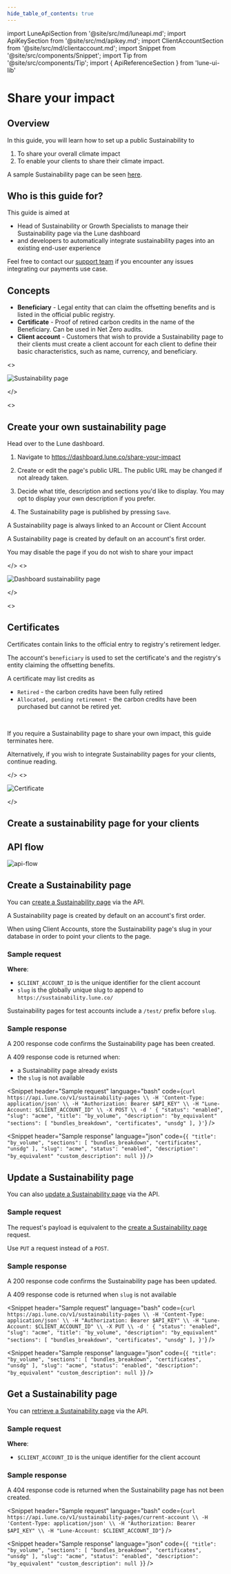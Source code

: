 ```yaml
---
hide_table_of_contents: true
---
```


import LuneApiSection from '@site/src/md/luneapi.md';
import ApiKeySection from '@site/src/md/apikey.md';
import ClientAccountSection from '@site/src/md/clientaccount.md';
import Snippet  from '@site/src/components/Snippet';
import Tip from '@site/src/components/Tip';
import { ApiReferenceSection } from 'lune-ui-lib'

# Share your impact

<div className="sections">

<ApiReferenceSection>
<div className="paragraphSections">

<div>

<LuneApiSection />

</div>
<div>

## Overview

In this guide, you will learn how to set up a public Sustainability to

1. To share your overall climate impact
2. To enable your clients to share their climate impact.

A sample Sustainability page can be seen [here](https://sustainability.lune.co/lune-example-impact).

</div>
<div>

## Who is this guide for?

This guide is aimed at

* Head of Sustainability or Growth Specialists to manage their Sustainability page via the Lune dashboard
* and developers to automatically integrate sustainability pages into an existing end-user experience

Feel free to contact our [support team](mailto:support@lune.com) if you encounter any issues integrating our payments use case.

</div>
<div>

## Concepts

- **Beneficiary** - Legal entity that can claim the offsetting benefits and is listed in the official public registry.
- **Certificate** - Proof of retired carbon credits in the name of the Beneficiary. Can be used in Net Zero audits.
- **Client account** - Customers that wish to provide a Sustainability page to their clients must create a client account for each client to define their basic characteristics, such as name, currency, and beneficiary.

</div>
</div>
<>

![Sustainability page](/img/sustainability-page.png)

</>
</ApiReferenceSection>

<ApiReferenceSection>

<>

## Create your own sustainability page

Head over to the Lune dashboard.

1. Navigate to https://dashboard.lune.co/share-your-impact

2. Create or edit the page's public URL. The public URL may be changed if not already taken.

3. Decide what title, description and sections you'd like to display. You may opt to display your own description if you prefer.

4. The Sustainability page is published by pressing `Save`.

<Tip>

A Sustainability page is always linked to an Account or Client Account

</Tip>

<Tip>

A Sustainability page is created by default on an account's first order.

You may disable the page if you do not wish to share your impact

</Tip>

</>
<>

![Dashboard sustainability page](/img/dashboard-sustainability-page.png)

</>

</ApiReferenceSection>

<ApiReferenceSection>

<>

## Certificates

Certificates contain links to the official entry to registry's retirement ledger.

The account's `beneficiary` is used to set the certificate's and the registry's entity claiming the offsetting benefits.

A certificate may list credits as

* `Retired` - the carbon credits have been fully retired
* `Allocated, pending retirement` - the carbon credits have been purchased but cannot be retired yet.

<br />

If you require a Sustainability page to share your own impact, this guide terminates here.

Alternatively, if you wish to integrate Sustainability pages for your clients, continue reading.

</>
<>

![Certificate](/img/certificate.png)

</>

</ApiReferenceSection>


<div>

## Create a sustainability page for your clients

## API flow

![api-flow](/img/payments-apiflow.png)

</div>


<ApiKeySection />

<ClientAccountSection />

<ApiReferenceSection>

<div className="paragraphSections">

<div>

## Create a Sustainability page

You can [create a Sustainability page](/resources/sustainability-page/create-sustainability-page) via the API.

<Tip>

A Sustainability page is created by default on an account's first order.

</Tip>

<Tip>

When using Client Accounts, store the Sustainability page's slug in your database in order to point your clients to the page.

</Tip>


</div>
<div>

### Sample request
**Where**:

- `$CLIENT_ACCOUNT_ID` is the unique identifier for the client account
- `slug` is the globally unique slug to append to `https://sustainability.lune.co/`

<Tip>

Sustainability pages for test accounts include a `/test/` prefix before `slug`.

</Tip>

</div>
<div>

### Sample response

A 200 response code confirms the Sustainability page has been created.

A 409 response code is returned when:
* a Sustainability page already exists
* the `slug` is not available

</div>

</div>

<div className="miniSections">

<Snippet
    header="Sample request"
    language="bash"
    code={`curl https://api.lune.co/v1/sustainability-pages \\
  -H 'Content-Type: application/json' \\
  -H "Authorization: Bearer $API_KEY" \\
  -H "Lune-Account: $CLIENT_ACCOUNT_ID" \\
  -X POST \\
  -d '
    {
      "status": "enabled",
      "slug": "acme",
      "title": "by_volume",
      "description": "by_equivalent"
      "sections": [
        "bundles_breakdown",
        "certificates",
        "unsdg"
      ],
    }'`} />

<Snippet
    header="Sample response"
    language="json"
    code={`{
  "title": "by_volume",
  "sections": [
    "bundles_breakdown",
    "certificates",
    "unsdg"
  ],
  "slug": "acme",
  "status": "enabled",
  "description": "by_equivalent"
  "custom_description": null
}`} />

</div>

</ApiReferenceSection>

<ApiReferenceSection>

<div className="paragraphSections">

<div>

## Update a Sustainability page

You can also [update a Sustainability page](/resources/sustainability-page/update-sustainability-page) via the API.

</div>
<div>

### Sample request

The request's payload is equivalent to the [create a Sustainability page](#create-a-sustainability-page) request.

Use `PUT` a request instead of a `POST`.

</div>
<div>

### Sample response

A 200 response code confirms the Sustainability page has been updated.

A 409 response code is returned when `slug` is not available

</div>

</div>

<div className="miniSections">

<Snippet
    header="Sample request"
    language="bash"
    code={`curl https://api.lune.co/v1/sustainability-pages \\
  -H 'Content-Type: application/json' \\
  -H "Authorization: Bearer $API_KEY" \\
  -H "Lune-Account: $CLIENT_ACCOUNT_ID" \\
  -X PUT \\
  -d '
    {
      "status": "enabled",
      "slug": "acme",
      "title": "by_volume",
      "description": "by_equivalent"
      "sections": [
        "bundles_breakdown",
        "certificates",
        "unsdg"
      ],
    }'`} />

<Snippet
    header="Sample response"
    language="json"
    code={`{
  "title": "by_volume",
  "sections": [
    "bundles_breakdown",
    "certificates",
    "unsdg"
  ],
  "slug": "acme",
  "status": "enabled",
  "description": "by_equivalent"
  "custom_description": null
}`} />

</div>

</ApiReferenceSection>

<ApiReferenceSection>

<div className="paragraphSections">

<div>

## Get a Sustainability page

You can [retrieve a Sustainability page](/resources/sustainability-page/get-public-sustainability-page) via the API.

</div>
<div>

### Sample request

**Where**:

- `$CLIENT_ACCOUNT_ID` is the unique identifier for the client account

</div>
<div>

### Sample response

A 404 response code is returned when the Sustainability page has not been created.

</div>

</div>

<div className="miniSections">

<Snippet
    header="Sample request"
    language="bash"
    code={`curl https://api.lune.co/v1/sustainability-pages/current-account \\
  -H 'Content-Type: application/json' \\
  -H "Authorization: Bearer $API_KEY" \\
  -H "Lune-Account: $CLIENT_ACCOUNT_ID"`} />

<Snippet
    header="Sample response"
    language="json"
    code={`{
  "title": "by_volume",
  "sections": [
    "bundles_breakdown",
    "certificates",
    "unsdg"
  ],
  "slug": "acme",
  "status": "enabled",
  "description": "by_equivalent"
  "custom_description": null
}`} />

</div>

</ApiReferenceSection>

</div>
